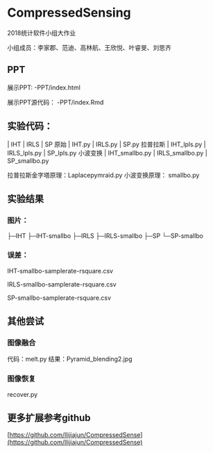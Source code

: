 ﻿# CompressedSensing

2018统计软件小组大作业

小组成员：李家郡、范迪、高林航、王欣悦、叶睿旻、刘思齐

## PPT

展示PPT: -PPT/index.html

展示PPT源代码： -PPT/index.Rmd

## 实验代码：

| IHT | IRLS | SP
原始	 | IHT.py | IRLS.py | SP.py
拉普拉斯 | IHT_lpls.py | IRLS_lpls.py | SP_lpls.py
小波变换 | IHT_smallbo.py | IRLS_smallbo.py | SP_smallbo.py

拉普拉斯金字塔原理：Laplacepymraid.py
小波变换原理： smallbo.py

## 实验结果

### 图片：

├─IHT
├─IHT-smallbo
├─IRLS
├─IRLS-smallbo
├─SP
└─SP-smallbo

### 误差：

IHT-smallbo-samplerate-rsquare.csv

IRLS-smallbo-samplerate-rsquare.csv

SP-smallbo-samplerate-rsquare.csv

## 其他尝试

### 图像融合

代码：melt.py
结果：Pyramid_blending2.jpg

### 图像恢复

recover.py

## 更多扩展参考github

[https://github.com/llijiajun/CompressedSense](https://github.com/llijiajun/CompressedSense)